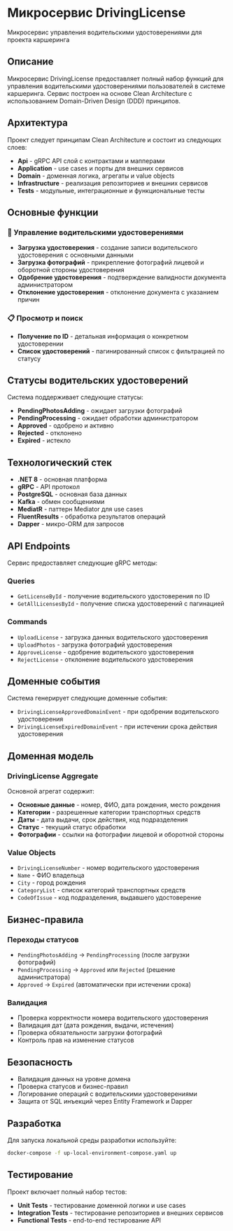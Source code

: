 # Микросервис DrivingLicense

Микросервис управления водительскими удостоверениями для проекта каршеринга

## Описание

Микросервис DrivingLicense предоставляет полный набор функций для управления водительскими удостоверениями пользователей в системе каршеринга. Сервис построен на основе Clean Architecture с использованием Domain-Driven Design (DDD) принципов.

## Архитектура

Проект следует принципам Clean Architecture и состоит из следующих слоев:

- **Api** - gRPC API слой с контрактами и мапперами
- **Application** - use cases и порты для внешних сервисов
- **Domain** - доменная логика, агрегаты и value objects
- **Infrastructure** - реализация репозиториев и внешних сервисов
- **Tests** - модульные, интеграционные и функциональные тесты

## Основные функции

### 🚗 Управление водительскими удостоверениями
- **Загрузка удостоверения** - создание записи водительского удостоверения с основными данными
- **Загрузка фотографий** - прикрепление фотографий лицевой и оборотной стороны удостоверения
- **Одобрение удостоверения** - подтверждение валидности документа администратором
- **Отклонение удостоверения** - отклонение документа с указанием причин

### 📋 Просмотр и поиск
- **Получение по ID** - детальная информация о конкретном удостоверении
- **Список удостоверений** - пагинированный список с фильтрацией по статусу

## Статусы водительских удостоверений

Система поддерживает следующие статусы:
- **PendingPhotosAdding** - ожидает загрузки фотографий
- **PendingProcessing** - ожидает обработки администратором
- **Approved** - одобрено и активно
- **Rejected** - отклонено
- **Expired** - истекло

## Технологический стек

- **.NET 8** - основная платформа
- **gRPC** - API протокол
- **PostgreSQL** - основная база данных
- **Kafka** - обмен сообщениями
- **MediatR** - паттерн Mediator для use cases
- **FluentResults** - обработка результатов операций
- **Dapper** - микро-ORM для запросов

## API Endpoints

Сервис предоставляет следующие gRPC методы:

### Queries
- `GetLicenseById` - получение водительского удостоверения по ID
- `GetAllLicensesById` - получение списка удостоверений с пагинацией

### Commands
- `UploadLicense` - загрузка данных водительского удостоверения
- `UploadPhotos` - загрузка фотографий удостоверения
- `ApproveLicense` - одобрение водительского удостоверения
- `RejectLicense` - отклонение водительского удостоверения

## Доменные события

Система генерирует следующие доменные события:
- `DrivingLicenseApprovedDomainEvent` - при одобрении водительского удостоверения
- `DrivingLicenseExpiredDomainEvent` - при истечении срока действия удостоверения

## Доменная модель

### DrivingLicense Aggregate
Основной агрегат содержит:
- **Основные данные** - номер, ФИО, дата рождения, место рождения
- **Категории** - разрешенные категории транспортных средств
- **Даты** - дата выдачи, срок действия, код подразделения
- **Статус** - текущий статус обработки
- **Фотографии** - ссылки на фотографии лицевой и оборотной стороны

### Value Objects
- `DrivingLicenseNumber` - номер водительского удостоверения
- `Name` - ФИО владельца
- `City` - город рождения
- `CategoryList` - список категорий транспортных средств
- `CodeOfIssue` - код подразделения, выдавшего удостоверение

## Бизнес-правила

### Переходы статусов
- `PendingPhotosAdding` → `PendingProcessing` (после загрузки фотографий)
- `PendingProcessing` → `Approved` или `Rejected` (решение администратора)
- `Approved` → `Expired` (автоматически при истечении срока)

### Валидация
- Проверка корректности номера водительского удостоверения
- Валидация дат (дата рождения, выдачи, истечения)
- Проверка обязательности загрузки фотографий
- Контроль прав на изменение статусов

## Безопасность

- Валидация данных на уровне домена
- Проверка статусов и бизнес-правил
- Логирование операций с водительскими удостоверениями
- Защита от SQL инъекций через Entity Framework и Dapper

## Разработка

Для запуска локальной среды разработки используйте:
```bash
docker-compose -f up-local-environment-compose.yaml up
```

## Тестирование

Проект включает полный набор тестов:
- **Unit Tests** - тестирование доменной логики и use cases
- **Integration Tests** - тестирование репозиториев и внешних сервисов
- **Functional Tests** - end-to-end тестирование API
